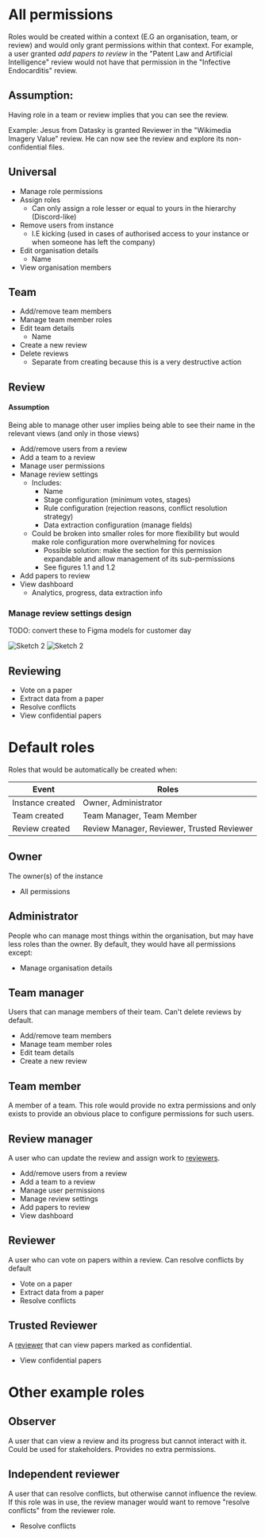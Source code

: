 # All permissions

Roles would be created within a context (E.G an organisation, team, or review) and would only grant permissions within that context. For example, a user granted *add papers to review* in the "Patent Law and Artificial Intelligence" review would not have that permission in the "Infective Endocarditis" review.

## Assumption:    
Having role in a team or review implies that you can see the review. 

Example: Jesus from Datasky is granted Reviewer in the "Wikimedia Imagery Value" review. He can now see the review and explore its non-confidential files.

## Universal

- Manage role permissions
- Assign roles
	- Can only assign a role lesser or equal to yours in the hierarchy (Discord-like)
- Remove users from instance
	- I.E kicking (used in cases of authorised access to your instance or when someone has left the company)
- Edit organisation details
	- Name
- View organisation members

## Team

- Add/remove team members
- Manage team member roles
- Edit team details
	- Name
- Create a new review
- Delete reviews
	- Separate from creating because this is a very destructive action

## Review

#### Assumption
Being able to manage other user implies being able to see their name in the relevant views (and only in those views)

- Add/remove users from a review
- Add a team to a review
- Manage user permissions
- Manage review settings
	- Includes:
		- Name
		- Stage configuration (minimum votes, stages)
		- Rule configuration (rejection reasons, conflict resolution strategy)
		- Data extraction configuration (manage fields)
	- Could be broken into smaller roles for more flexibility but would make role configuration more overwhelming for novices
		- Possible solution: make the section for this permission expandable and allow management of its sub-permissions
		- See figures 1.1 and 1.2
- Add papers to review
- View dashboard
	- Analytics, progress, data extraction info

### Manage review settings design

TODO: convert these to Figma models for customer day

![Sketch 2](https://i.ibb.co/pnV37BG/permission-wireframe-excalidraw.png)
![Sketch 2](https://i.ibb.co/PTFvVCF/permission-wireframe-2-excalidraw.png)


## Reviewing

- Vote on a paper
- Extract data from a paper
- Resolve conflicts
- View confidential papers

# Default roles

Roles that would be automatically be created when:

| Event            	| Roles                              	|
|------------------	|------------------------------------	|
| Instance created 	| Owner, Administrator               	|
| Team created     	| Team Manager, Team Member          	|
| Review created   	| Review Manager, Reviewer, Trusted Reviewer 	|

## Owner

The owner(s) of the instance

- All permissions

## Administrator

People who can manage most things within the organisation, but may have less roles than the owner. By default, they would have all permissions except:

- Manage organisation details

## Team manager

Users that can manage members of their team. Can't delete reviews by default.

- Add/remove team members
- Manage team member roles
- Edit team details
- Create a new review

## Team member

A member of a team. This role would provide no extra permissions and only exists to provide an obvious place to configure permissions for such users.

## Review manager

A user who can update the review and assign work to [reviewers](#Reviewer).

- Add/remove users from a review
- Add a team to a review
- Manage user permissions
- Manage review settings
- Add papers to review
- View dashboard

## Reviewer

A user who can vote on papers within a review. Can resolve conflicts by default

- Vote on a paper
- Extract data from a paper
- Resolve conflicts

## Trusted Reviewer

A [reviewer](#Reviewer) that can view papers marked as confidential. 

- View confidential papers

# Other example roles

## Observer

A user that can view a review and its progress but cannot interact with it. Could be used for stakeholders. Provides no extra permissions.

## Independent reviewer

A user that can resolve conflicts, but otherwise cannot influence the review. If this role was in use, the review manager would want to remove "resolve conflicts" from the reviewer role.

- Resolve conflicts

